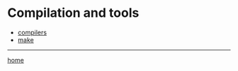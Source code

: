# Compilation and tools

- [compilers](compilers.md)
- [make](make.md)

-----------------------------------------
[home](../index.md)